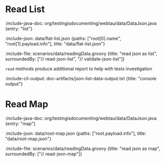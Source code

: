 # Read List

:include-java-doc: org/testingisdocumenting/webtau/data/DataJson.java {entry: "list"}

:include-json: data/flat-list.json {paths: ["root[0].name", "root[1].payload.info"], title: "data/flat-list.json"}

:include-file: scenarios/data/readingData.groovy {title: "read json as list", surroundedBy: ["// read-json-list", "// validate-json-list"]}

`read` methods produce additional report to help with tests investigation

:include-cli-output: doc-artifacts/json-list-data-output.txt {title: "console output"}

# Read Map

:include-java-doc: org/testingisdocumenting/webtau/data/DataJson.java {entry: "map"}

:include-json: data/root-map.json {paths: ["root.payload.info"], title: "data/root-map.json"}

:include-file: scenarios/data/readingData.groovy {title: "read json as map", surroundedBy: ["// read-json-map"]}

